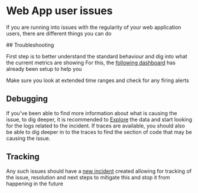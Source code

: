 # Web App user issues

If you are running into issues with the regularity of your web application users, there are different things you can do

## Troubleshooting

First step is to better understand the standard behaviour and dig into what the current metrics are showing
For this, the [following dashboard](https://se-demo.grafana.net/d/9ako2pfZz/web-app-observability-dashboard?orgId=1&refresh=5s) has already been setup to help you

Make sure you look at extended time ranges and check for any firing alerts

## Debugging

If you've been able to find more information about what is causing the issue, to dig deeper, it is recommended to [Explore](https://se-demo.grafana.net/explore?orgId=1&left=%7B%22datasource%22:%22prometheus%22,%22queries%22:%5B%7B%22refId%22:%22A%22,%22datasource%22:%7B%22type%22:%22prometheus%22,%22uid%22:%22prometheus%22%7D%7D%5D,%22range%22:%7B%22from%22:%22now-1h%22,%22to%22:%22now%22%7D%7D) the data and start looking for the logs related to the incident. If traces are available, you should also be able to dig deeper in to the traces to find the section of code that may be causing the issue.

## Tracking

Any such issues should have a [new incident](https://sedemo.grafana.net/a/grafana-incident-app/incidents) created allowing for tracking of the issue, resolution and next steps to mitigate this and stop it from happening in the future
